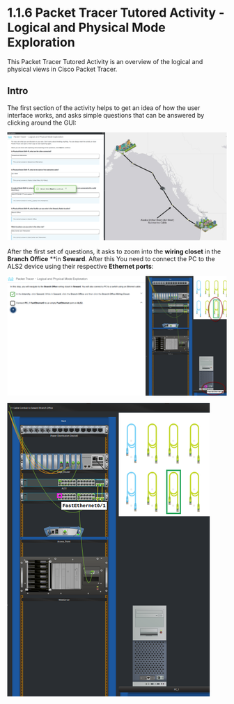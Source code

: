 # 1.1.6 Packet Tracer Tutored Activity - Logical and Physical Mode Exploration 

This Packet Tracer Tutored Activity is an overview of the logical and physical views in Cisco Packet Tracer.

## Intro

The first section of the activity helps to get an idea of how the user interface works, and asks simple questions that can be answered by clicking around the GUI:


![](Images/physical.png)


After the first set of questions, it asks to zoom into the **wiring closet** in the **Branch Office** **in **Seward**. After this You need to connect the PC to the ALS2 device using their respective **Ethernet ports**:

![](Images/FastEth.png)


![](Images/FastEth1.png)


